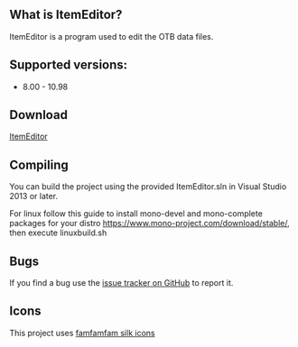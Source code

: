 What is ItemEditor?
----

ItemEditor is a program used to edit the OTB data files.

Supported versions:
----

* 8.00 - 10.98

Download
----

[ItemEditor](https://github.com/ottools/ItemEditor/releases)

Compiling
----

You can build the project using the provided ItemEditor.sln in Visual Studio 2013 or later.

For linux follow this guide to install mono-devel and mono-complete packages for your distro https://www.mono-project.com/download/stable/, then execute linuxbuild.sh

Bugs
----

If you find a bug use the [issue tracker on GitHub](https://github.com/ottools/ItemEditor/issues) to report it.


Icons
----

This project uses [famfamfam silk icons](http://www.famfamfam.com/lab/icons/silk/)
